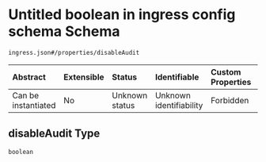 # Untitled boolean in ingress config schema Schema

```txt
ingress.json#/properties/disableAudit
```



| Abstract            | Extensible | Status         | Identifiable            | Custom Properties | Additional Properties | Access Restrictions | Defined In                                                   |
| :------------------ | :--------- | :------------- | :---------------------- | :---------------- | :-------------------- | :------------------ | :----------------------------------------------------------- |
| Can be instantiated | No         | Unknown status | Unknown identifiability | Forbidden         | Allowed               | none                | [ingress.json\*](../out/ingress.json "open original schema") |

## disableAudit Type

`boolean`
